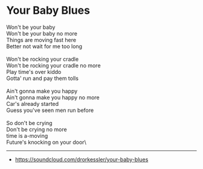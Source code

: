   # Your Baby Blues

Won't be your baby\
Won't be your baby no more\
Things are moving fast here\
Better not wait for me too long\
\
Won't be rocking your cradle\
Won't be rocking your cradle no more\
Play time's over kiddo\
Gotta' run and pay them tolls\
\
Ain't gonna make you happy\
Ain't gonna make you happy no more\
Car's already started\
Guess you've seen men run before\
\
So don't be crying\
Don't be crying no more\
time is a-moving\
Future's knocking on your door\

---

- https://soundcloud.com/drorkessler/your-baby-blues
